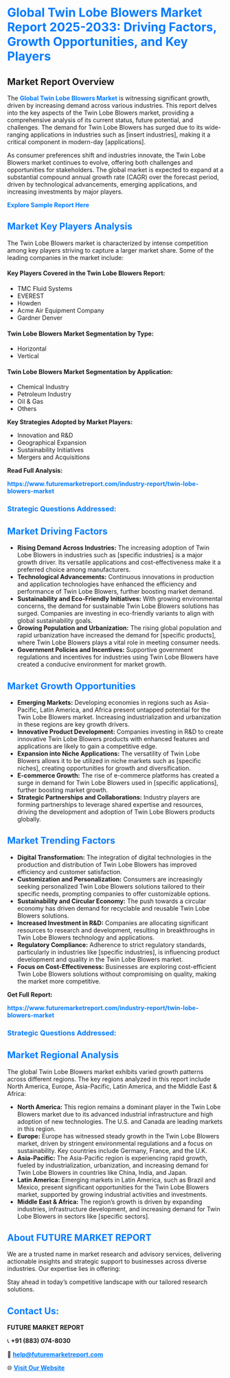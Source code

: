 <h1 style="color: #007BFF;">Global Twin Lobe Blowers Market Report 2025-2033: Driving Factors, Growth Opportunities, and Key Players</h1>

<section id="overview">
<h2>Market Report Overview</h2>
<p>The <a href="https://www.futuremarketreport.com/industry-report/twin-lobe-blowers-market" style="color: #007BFF; text-decoration: none;"><strong>Global Twin Lobe Blowers Market</strong></a> is witnessing significant growth, driven by increasing demand across various industries. This report delves into the key aspects of the Twin Lobe Blowers market, providing a comprehensive analysis of its current status, future potential, and challenges. The demand for Twin Lobe Blowers has surged due to its wide-ranging applications in industries such as [insert industries], making it a critical component in modern-day [applications].</p>
<p>As consumer preferences shift and industries innovate, the Twin Lobe Blowers market continues to evolve, offering both challenges and opportunities for stakeholders. The global market is expected to expand at a substantial compound annual growth rate (CAGR) over the forecast period, driven by technological advancements, emerging applications, and increasing investments by major players.</p>
</section>

<section id="overview">
<p><a href="https://www.futuremarketreport.com/request-sample/reportId=52326" style="color: #007BFF; text-decoration: none;"><strong>Explore Sample Report Here</strong></a></p>
</section>

<section id="key-players">
<h2 style="color: #007BFF;">Market Key Players Analysis</h2>
<p>The Twin Lobe Blowers market is characterized by intense competition among key players striving to capture a larger market share. Some of the leading companies in the market include:</p>
<h4>Key Players Covered in the Twin Lobe Blowers Report:</h4>
<ul><li>TMC Fluid Systems</li><li>EVEREST</li><li>Howden</li><li>Acme Air Equipment Company</li><li>Gardner Denver</li></ul>
<h4>Twin Lobe Blowers Market Segmentation by Type:</h4>
<ul><li>Horizontal</li><li>Vertical</li></ul>

<h4>Twin Lobe Blowers Market Segmentation by Application:</h4>
<ul><li>Chemical Industry</li><li>Petroleum Industry</li><li>Oil &amp; Gas</li><li>Others</li></ul>
<p><strong>Key Strategies Adopted by Market Players:</strong></p>
<ul>
<li>Innovation and R&D</li>
<li>Geographical Expansion</li>
<li>Sustainability Initiatives</li>
<li>Mergers and Acquisitions</li>
</ul>
</section>

<section>
<p><strong>Read Full Analysis: </strong></p><a href="https://www.futuremarketreport.com/industry-report/twin-lobe-blowers-market" style="color: #007BFF; text-decoration: none;"><strong>https://www.futuremarketreport.com/industry-report/twin-lobe-blowers-market</strong></a>
<h3 style="color: #007BFF;">Strategic Questions Addressed:</h3>
</section>

<section id="driving-factors">
<h2 style="color: #007BFF;">Market Driving Factors</h2>
<ul>
<li><strong>Rising Demand Across Industries:</strong> The increasing adoption of Twin Lobe Blowers in industries such as [specific industries] is a major growth driver. Its versatile applications and cost-effectiveness make it a preferred choice among manufacturers.</li>
<li><strong>Technological Advancements:</strong> Continuous innovations in production and application technologies have enhanced the efficiency and performance of Twin Lobe Blowers, further boosting market demand.</li>
<li><strong>Sustainability and Eco-Friendly Initiatives:</strong> With growing environmental concerns, the demand for sustainable Twin Lobe Blowers solutions has surged. Companies are investing in eco-friendly variants to align with global sustainability goals.</li>
<li><strong>Growing Population and Urbanization:</strong> The rising global population and rapid urbanization have increased the demand for [specific products], where Twin Lobe Blowers plays a vital role in meeting consumer needs.</li>
<li><strong>Government Policies and Incentives:</strong> Supportive government regulations and incentives for industries using Twin Lobe Blowers have created a conducive environment for market growth.</li>
</ul>
</section>

<section id="growth-opportunities">
<h2 style="color: #007BFF;">Market Growth Opportunities</h2>
<ul>
<li><strong>Emerging Markets:</strong> Developing economies in regions such as Asia-Pacific, Latin America, and Africa present untapped potential for the Twin Lobe Blowers market. Increasing industrialization and urbanization in these regions are key growth drivers.</li>
<li><strong>Innovative Product Development:</strong> Companies investing in R&D to create innovative Twin Lobe Blowers products with enhanced features and applications are likely to gain a competitive edge.</li>
<li><strong>Expansion into Niche Applications:</strong> The versatility of Twin Lobe Blowers allows it to be utilized in niche markets such as [specific niches], creating opportunities for growth and diversification.</li>
<li><strong>E-commerce Growth:</strong> The rise of e-commerce platforms has created a surge in demand for Twin Lobe Blowers used in [specific applications], further boosting market growth.</li>
<li><strong>Strategic Partnerships and Collaborations:</strong> Industry players are forming partnerships to leverage shared expertise and resources, driving the development and adoption of Twin Lobe Blowers products globally.</li>
</ul>
</section>

<section id="trending-factors">
<h2 style="color: #007BFF;">Market Trending Factors</h2>
<ul>
<li><strong>Digital Transformation:</strong> The integration of digital technologies in the production and distribution of Twin Lobe Blowers has improved efficiency and customer satisfaction.</li>
<li><strong>Customization and Personalization:</strong> Consumers are increasingly seeking personalized Twin Lobe Blowers solutions tailored to their specific needs, prompting companies to offer customizable options.</li>
<li><strong>Sustainability and Circular Economy:</strong> The push towards a circular economy has driven demand for recyclable and reusable Twin Lobe Blowers solutions.</li>
<li><strong>Increased Investment in R&D:</strong> Companies are allocating significant resources to research and development, resulting in breakthroughs in Twin Lobe Blowers technology and applications.</li>
<li><strong>Regulatory Compliance:</strong> Adherence to strict regulatory standards, particularly in industries like [specific industries], is influencing product development and quality in the Twin Lobe Blowers market.</li>
<li><strong>Focus on Cost-Effectiveness:</strong> Businesses are exploring cost-efficient Twin Lobe Blowers solutions without compromising on quality, making the market more competitive.</li>
</ul>
</section>

<section>
<p><strong>Get Full Report: </strong></p><a href="https://www.futuremarketreport.com/industry-report/twin-lobe-blowers-market" style="color: #007BFF; text-decoration: none;"><strong>https://www.futuremarketreport.com/industry-report/twin-lobe-blowers-market</strong></a>
<h3 style="color: #007BFF;">Strategic Questions Addressed:</h3>
</section>


<section id="regional-analysis">
<h2 style="color: #007BFF;">Market Regional Analysis</h2>
<p>The global Twin Lobe Blowers market exhibits varied growth patterns across different regions. The key regions analyzed in this report include North America, Europe, Asia-Pacific, Latin America, and the Middle East & Africa:</p>
<ul>
<li><strong>North America:</strong> This region remains a dominant player in the Twin Lobe Blowers market due to its advanced industrial infrastructure and high adoption of new technologies. The U.S. and Canada are leading markets in this region.</li>
<li><strong>Europe:</strong> Europe has witnessed steady growth in the Twin Lobe Blowers market, driven by stringent environmental regulations and a focus on sustainability. Key countries include Germany, France, and the U.K.</li>
<li><strong>Asia-Pacific:</strong> The Asia-Pacific region is experiencing rapid growth, fueled by industrialization, urbanization, and increasing demand for Twin Lobe Blowers in countries like China, India, and Japan.</li>
<li><strong>Latin America:</strong> Emerging markets in Latin America, such as Brazil and Mexico, present significant opportunities for the Twin Lobe Blowers market, supported by growing industrial activities and investments.</li>
<li><strong>Middle East & Africa:</strong> The region’s growth is driven by expanding industries, infrastructure development, and increasing demand for Twin Lobe Blowers in sectors like [specific sectors].</li>
</ul>
</section>

<footer>
<h2 style="color: #007BFF;">About FUTURE MARKET REPORT</h2>
<p>We are a trusted name in market research and advisory services, delivering actionable insights and strategic support to businesses across diverse industries. Our expertise lies in offering:</p>

<p>Stay ahead in today’s competitive landscape with our tailored research solutions.</p>

<h2 style="color: #007BFF;">Contact Us:</h2>
<p><strong>FUTURE MARKET REPORT</strong></p>
<p>📞 <strong>+91 (883) 074-8030</strong></p>
<p>📧 <strong><a href="mailto:help@futuremarketreport.com" style="color: #007BFF;">help@futuremarketreport.com</a></strong></p>
<p>🌐 <strong><a href="https://www.futuremarketreport.com/" style="color: #007BFF;">Visit Our Website</a></strong></p>
</footer>
